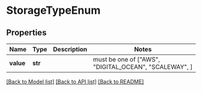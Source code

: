 # StorageTypeEnum


## Properties
Name | Type | Description | Notes
------------ | ------------- | ------------- | -------------
**value** | **str** |  |  must be one of ["AWS", "DIGITAL_OCEAN", "SCALEWAY", ]

[[Back to Model list]](../README.md#documentation-for-models) [[Back to API list]](../README.md#documentation-for-api-endpoints) [[Back to README]](../README.md)


